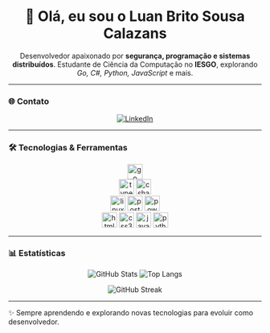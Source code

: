 <h1 align="center">👋 Olá, eu sou o Luan Brito Sousa Calazans</h1>

<p align="center">
  Desenvolvedor apaixonado por <strong>segurança, programação e sistemas distribuídos</strong>.  
  Estudante de Ciência da Computação no <strong>IESGO</strong>, explorando <em>Go, C#, Python, JavaScript</em> e mais.  
</p>

---

### 🌐 Contato
<p align="center">
  <a href="https://www.linkedin.com/in/luan-bsc" target="_blank">
    <img src="https://img.shields.io/badge/LinkedIn-blue?style=for-the-badge&logo=linkedin&logoColor=white" alt="LinkedIn"/>
  </a>
</p>

---

### 🛠️ Tecnologias & Ferramentas

<div align="center">
  <img src="https://cdn.jsdelivr.net/gh/devicons/devicon/icons/go/go-original.svg" alt="go" width="30" height="30"/>
</div>

<div align="center">
  <img src="https://cdn.jsdelivr.net/gh/devicons/devicon/icons/typescript/typescript-original.svg" alt="typescript" width="30" height="30"/>
  <img src="https://cdn.jsdelivr.net/gh/devicons/devicon/icons/csharp/csharp-original.svg" alt="csharp" width="30" height="30"/>
</div>

<div align="center">
  <img src="https://cdn.jsdelivr.net/gh/devicons/devicon/icons/linux/linux-original.svg" alt="linux" width="30" height="30"/>
  <img src="https://cdn.jsdelivr.net/gh/devicons/devicon/icons/postgresql/postgresql-original.svg" alt="postgresql" width="30" height="30"/>
  <img src="https://cdn.jsdelivr.net/gh/devicons/devicon/icons/powershell/powershell-original.svg" alt="powershell" width="30" height="30"/>
</div>

<div align="center">
  <img src="https://cdn.jsdelivr.net/gh/devicons/devicon/icons/html5/html5-original.svg" alt="html5" width="30" height="30"/>
  <img src="https://cdn.jsdelivr.net/gh/devicons/devicon/icons/css3/css3-original.svg" alt="css3" width="30" height="30"/>
  <img src="https://cdn.jsdelivr.net/gh/devicons/devicon/icons/javascript/javascript-original.svg" alt="javascript" width="30" height="30"/>
  <img src="https://cdn.jsdelivr.net/gh/devicons/devicon/icons/python/python-original.svg" alt="python" width="30" height="30"/>
</div>

---

### 📊 Estatísticas

<p align="center">
  <img src="https://github-readme-stats.vercel.app/api?username=Luanqmata&show_icons=true&count_private=true&theme=tokyonight" alt="GitHub Stats" />
  <img src="https://github-readme-stats.vercel.app/api/top-langs/?username=luanqmata&layout=compact&theme=tokyonight" alt="Top Langs" />
</p>

<p align="center">
  <img src="https://streak-stats.demolab.com?user=Luanqmata&theme=tokyonight" alt="GitHub Streak"/>
</p>

---

✨ Sempre aprendendo e explorando novas tecnologias para evoluir como desenvolvedor.
